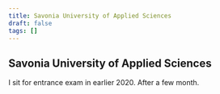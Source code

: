 ```yaml
---
title: Savonia University of Applied Sciences
draft: false
tags: []
---
```



## Savonia University of Applied Sciences

I sit for entrance exam in earlier 2020. After a few month.